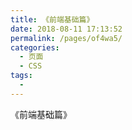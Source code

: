 ```yaml
---
title: 《前端基础篇》
date: 2018-08-11 17:13:52
permalink: /pages/of4wa5/
categories: 
  - 页面
  - CSS
tags: 
  - 
---
```


《前端基础篇》



